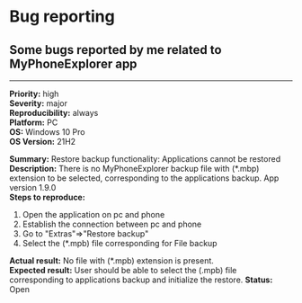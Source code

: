 # Bug reporting </br>
## Some bugs reported by me related to MyPhoneExplorer app </br>

------------------------------------------------------------------------------

**Priority:** high </br>
**Severity:** major </br>
**Reproducibility:** always </br>
**Platform:** PC </br>
**OS:** Windows 10 Pro </br> 
**OS Version:** 21H2 </br>

**Summary:** Restore backup functionality: Applications cannot be restored  </br>
**Description:** There is no MyPhoneExplorer backup file with (*.mbp) extension to be selected, corresponding to the applications backup. App version 1.9.0 </br>
**Steps to reproduce:** </br>
1. Open the application on pc and phone
2. Establish the connection between pc and phone
3. Go to "Extras"=>"Restore backup"
4. Select the (*.mpb) file corresponding for File backup 

**Actual result:** No file with (*.mpb) extension is present. </br>
**Expected result:** User should be able to select the (.mpb) file corresponding to applications backup and initialize the restore.
**Status:** Open</br>
